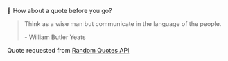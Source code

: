 📣 How about a quote before you go?

> Think as a wise man but communicate in the language of the people.
>
> <p>- William Butler Yeats</p>

Quote requested from [Random Quotes API](https://github.com/lukePeavey/quotable)
